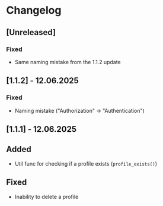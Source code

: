 # Changelog

## [Unreleased]

### Fixed
- Same naming mistake from the 1.1.2 update


## [1.1.2] - 12.06.2025

### Fixed
- Naming mistake ("Authorization" -> "Authentication")

## [1.1.1] - 12.06.2025

## Added
- Util func for checking if a profile exists (`profile_exists()`)

## Fixed
- Inability to delete a profile
